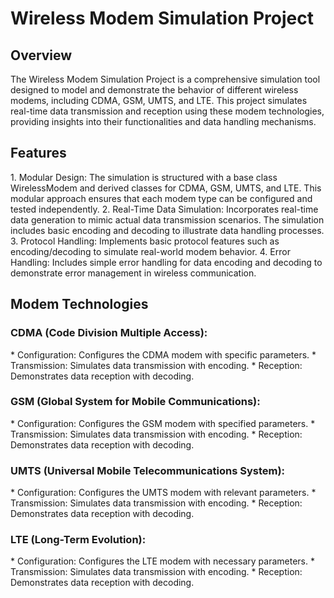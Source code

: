 <h1>Wireless Modem Simulation Project</h1>

<h2>Overview</h2>
The Wireless Modem Simulation Project is a comprehensive simulation tool designed to model and demonstrate the behavior of different wireless modems, including CDMA, GSM, UMTS, and LTE. This project simulates real-time data transmission and reception using these modem technologies, providing insights into their functionalities and data handling mechanisms.

<h2>Features</h2>
1. Modular Design: The simulation is structured with a base class WirelessModem and derived classes for CDMA, GSM, UMTS, and LTE. This modular approach ensures that each modem type can be configured and tested independently.
2. Real-Time Data Simulation: Incorporates real-time data generation to mimic actual data transmission scenarios. The simulation includes basic encoding and decoding to illustrate data handling processes.
3. Protocol Handling: Implements basic protocol features such as encoding/decoding to simulate real-world modem behavior.
4. Error Handling: Includes simple error handling for data encoding and decoding to demonstrate error management in wireless communication.

<h2>Modem Technologies</h2>
<h3>CDMA (Code Division Multiple Access):</h3>
* Configuration: Configures the CDMA modem with specific parameters.
* Transmission: Simulates data transmission with encoding.
* Reception: Demonstrates data reception with decoding.

<h3>GSM (Global System for Mobile Communications):</h3>
* Configuration: Configures the GSM modem with specified parameters.
* Transmission: Simulates data transmission with encoding.
* Reception: Demonstrates data reception with decoding.

<h3>UMTS (Universal Mobile Telecommunications System):</h3>
* Configuration: Configures the UMTS modem with relevant parameters.
* Transmission: Simulates data transmission with encoding.
* Reception: Demonstrates data reception with decoding.

<h3>LTE (Long-Term Evolution):</h3>
* Configuration: Configures the LTE modem with necessary parameters.
* Transmission: Simulates data transmission with encoding.
* Reception: Demonstrates data reception with decoding.
